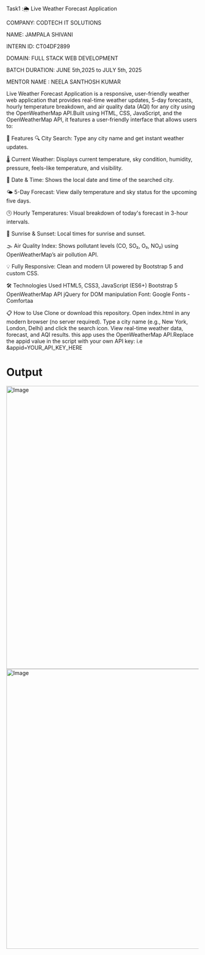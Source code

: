 Task1 :🌦️ Live Weather Forecast Application


COMPANY: CODTECH IT SOLUTIONS

NAME: JAMPALA SHIVANI

INTERN ID: CT04DF2899

DOMAIN: FULL STACK WEB DEVELOPMENT

BATCH DURATION: JUNE 5th,2025 to JULY 5th, 2025

MENTOR NAME : NEELA SANTHOSH KUMAR

Live Weather Forecast Application is a responsive, user-friendly weather web application that provides real-time weather updates, 5-day forecasts, hourly temperature breakdown, and air quality data (AQI) for any city using the OpenWeatherMap API.Built using HTML, CSS, JavaScript, and the OpenWeatherMap API, it features a user-friendly interface that allows users to:

🚀 Features
🔍 City Search: Type any city name and get instant weather updates.

🌡️ Current Weather: Displays current temperature, sky condition, humidity, pressure, feels-like temperature, and visibility.

📅 Date & Time: Shows the local date and time of the searched city.

🌤️ 5-Day Forecast: View daily temperature and sky status for the upcoming five days.

🕒 Hourly Temperatures: Visual breakdown of today's forecast in 3-hour intervals.

🌅 Sunrise & Sunset: Local times for sunrise and sunset.

🌫️ Air Quality Index: Shows pollutant levels (CO, SO₂, O₃, NO₂) using OpenWeatherMap’s air pollution API.

💡 Fully Responsive: Clean and modern UI powered by Bootstrap 5 and custom CSS.

🛠️ Technologies Used
HTML5, CSS3, JavaScript (ES6+)
Bootstrap 5
OpenWeatherMap API
jQuery for DOM manipulation
Font: Google Fonts - Comfortaa

📋 How to Use
Clone or download this repository.
Open index.html in any modern browser (no server required).
Type a city name (e.g., New York, London, Delhi) and click the search icon.
View real-time weather data, forecast, and AQI results.
this app uses the OpenWeatherMap API.Replace the appid value in the script with your own API key:   i.e  &appid=YOUR_API_KEY_HERE
# Output
<img width="1291" height="742" alt="Image" src="https://github.com/user-attachments/assets/5bb7e4cb-7952-4883-823c-d6edb5be10ef" />
<img width="1293" height="734" alt="Image" src="https://github.com/user-attachments/assets/50ea0b00-28c6-4692-b256-df96265ee9c3" />

